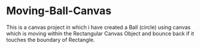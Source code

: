 # Moving-Ball-Canvas
This is a canvas project in which i have created a Ball (circle) using canvas which is moving within the Rectangular Canvas Object and bounce back if it touches the boundary of Rectangle.
